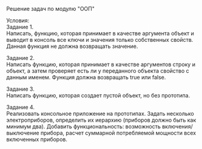 Решение задач по модулю "ООП"

Условия:<br>
Задание 1.<br>
Написать, функцию, которая принимает в качестве аргумента объект и выводит в консоль все ключи и значения только собственных свойств. 
Данная функция не должна возвращать значение.

Задание 2.<br>
Написать функцию, которая принимает в качестве аргументов строку и объект, а затем проверяет есть ли у переданного объекта свойство с данным именем. 
Функция должна возвращать true или false.

Задание 3.<br>
Написать функцию, которая создает пустой объект, но без прототипа.

Задание 4.<br>
Реализовать консольное приложение на прототипах.
Задать несколько электроприборов, определить их иерархию (приборов должно быть как минимум два).
Добавить функциональность: возможность включения/выключение прибора, расчет суммарной потребляемой мощности всех включенных приборов. 
